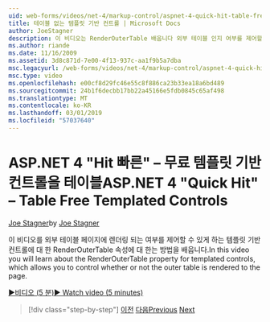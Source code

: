 ```yaml
---
uid: web-forms/videos/net-4/markup-control/aspnet-4-quick-hit-table-free-templated-controls
title: 테이블 없는 템플릿 기반 컨트롤 | Microsoft Docs
author: JoeStagner
description: 이 비디오는 RenderOuterTable 배웁니다 외부 테이블 인지 여부를 제어할 수 있는 템플릿 기반 컨트롤에 대 한 속성은 렌더링 하는 중...
ms.author: riande
ms.date: 11/16/2009
ms.assetid: 3d8c871d-7e00-4f13-937c-aa1f9b5a7dba
msc.legacyurl: /web-forms/videos/net-4/markup-control/aspnet-4-quick-hit-table-free-templated-controls
msc.type: video
ms.openlocfilehash: e00cf8d29fc46e55c8f886ca23b33ea18a6bd489
ms.sourcegitcommit: 24b1f6decbb17bb22a45166e5fdb0845c65af498
ms.translationtype: MT
ms.contentlocale: ko-KR
ms.lasthandoff: 03/01/2019
ms.locfileid: "57037640"
---
```

<a name="aspnet-4-quick-hit--table-free-templated-controls"></a><span data-ttu-id="0aca2-103">ASP.NET 4 "Hit 빠른" – 무료 템플릿 기반 컨트롤을 테이블</span><span class="sxs-lookup"><span data-stu-id="0aca2-103">ASP.NET 4 "Quick Hit" – Table Free Templated Controls</span></span>
====================
<span data-ttu-id="0aca2-104">[Joe Stagner](https://github.com/JoeStagner)</span><span class="sxs-lookup"><span data-stu-id="0aca2-104">by [Joe Stagner](https://github.com/JoeStagner)</span></span>

<span data-ttu-id="0aca2-105">이 비디오를 외부 테이블 페이지에 렌더링 되는 여부를 제어할 수 있게 하는 템플릿 기반 컨트롤에 대 한 RenderOuterTable 속성에 대 한는 방법을 배웁니다.</span><span class="sxs-lookup"><span data-stu-id="0aca2-105">In this video you will learn about the RenderOuterTable property for templated controls, which allows you to control whether or not the outer table is rendered to the page.</span></span> 

[<span data-ttu-id="0aca2-106">&#9654;비디오 (5 분)</span><span class="sxs-lookup"><span data-stu-id="0aca2-106">&#9654; Watch video (5 minutes)</span></span>](https://channel9.msdn.com/Blogs/ASP-NET-Site-Videos/aspnet-4-quick-hit-table-free-templated-controls)

> [!div class="step-by-step"]
> <span data-ttu-id="0aca2-107">[이전](aspnet-4-quick-hit-new-rendering-option-for-check-box-lists-and-radio-button-lists.md)
> [다음](aspnet-4-quick-hit-tableless-menu-control.md)</span><span class="sxs-lookup"><span data-stu-id="0aca2-107">[Previous](aspnet-4-quick-hit-new-rendering-option-for-check-box-lists-and-radio-button-lists.md)
[Next](aspnet-4-quick-hit-tableless-menu-control.md)</span></span>
